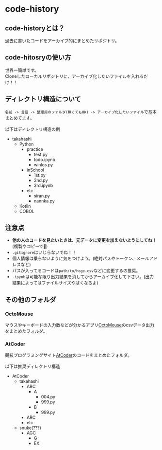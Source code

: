 # code-history
## code-historyとは？
過去に書いたコードをアーカイブ的にまとめたリポジトリ。
## code-hitosryの使い方
世界一簡単です。<br>
Cloneしたローカルリポジトリに、アーカイブ化したいファイルを入れるだけ！！
## ディレクトリ構造について
`名前 -> 言語 -> 整理用のフォルダ(無くてもOK) -> アーカイブ化したいファイル`で基本まとめてます。<br><br>
以下はディレクトリ構造の例
- takahashi
  - Python
    - practice
      - test.py
      - todo.ipynb
      - winlos.py
    - inSchool
      - 1st.py
      - 2nd.py
      - 3rd.ipynb
    - etc
      - siran.py
      - nannka.py
  - Kotlin
  - COBOL
## 注意点
- <b>他の人のコードを見たいときは、元データに変更を加えないようにしてね！</b>(複製やコピーで🙏)
- `.gitignore`はいじらないでね！！
- 個人情報は乗らないように気をつけよう。(絶対パスやトークン、メールアドレスなど)
- パスが入ってるコードは`path/to/hoge.csv`などに変更するの推奨。
- `.ipynb`は可能な限り出力結果を消してからアーカイブ化して下さい。(出力結果によってはファイルサイズやばくなるよ)
## その他のフォルダ
### OctoMouse
マウスやキーボードの入力数などが分かるアプリ[OctoMouse](https://github.com/KonsomeJona/OctoMouse)のcsvデータ出力をまとめたフォルダ。
### AtCoder
競技プログラミングサイト[AtCoder](https://atcoder.jp/home)のコードをまとめたフォルダ。<br><br>
以下は推奨ディレクトリ構造
- AtCoder
  - takahashi
    - ABC
      - A
        - 004.py
        - 999.py
      - B
        - 999.py
    - ARC
    - etc
  - snuke(???)
    - AGC
      - G
      - EX
